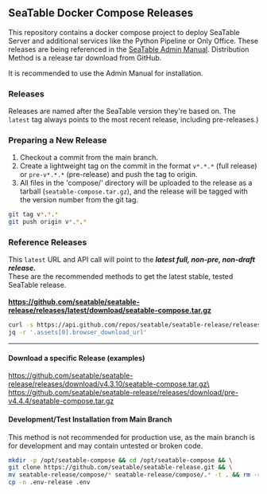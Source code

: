 ## SeaTable Docker Compose Releases
This repository contains a docker compose project to deploy SeaTable Server and additional services like the Python Pipeline or Only Office. These releases are being referenced in the [SeaTable Admin Manual](https://admin.seatable.io/). Distribution Method is a release tar download from GitHub.

It is recommended to use the Admin Manual for installation.

### Releases

Releases are named after the SeaTable version they're based on. The `latest` tag always points to the most recent release, including pre-releases.)

### Preparing a New Release

1. Checkout a commit from the main branch.
2. Create a lightweight tag on the commit in the format `v*.*.*` (full release) or `pre-v*.*.*` (pre-release) and push the tag to origin.
3. All files in the 'compose/' directory will be uploaded to the release as a tarball (`seatable-compose.tar.gz`), and the release will be tagged with the version number from the git tag.

```bash
git tag v*.*.*
git push origin v*.*.*
```
### Reference Releases

This `latest` URL and API call will point to the ***latest full, non-pre, non-draft release.***\
These are the recommended methods to get the latest stable, tested SeaTable release.\
\
**https://github.com/seatable/seatable-release/releases/latest/download/seatable-compose.tar.gz**

```bash
curl -s https://api.github.com/repos/seatable/seatable-release/releases/latest | \
jq -r '.assets[0].browser_download_url'
```

---

#### Download a specific Release (examples)
https://github.com/seatable/seatable-release/releases/download/v4.3.10/seatable-compose.tar.gz\
https://github.com/seatable/seatable-release/releases/download/pre-v4.4.4/seatable-compose.tar.gz

#### Development/Test Installation from Main Branch
This method is not recommended for production use, as the main branch is for development and may contain untested or broken code.
```bash
mkdir -p /opt/seatable-compose && cd /opt/seatable-compose && \
git clone https://github.com/seatable/seatable-release.git && \
mv seatable-release/compose/* seatable-release/compose/.* -t . && rm -r seatable-release/ && \
cp -n .env-release .env
```
